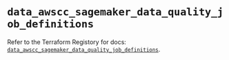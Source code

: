 # `data_awscc_sagemaker_data_quality_job_definitions`

Refer to the Terraform Registory for docs: [`data_awscc_sagemaker_data_quality_job_definitions`](https://registry.terraform.io/providers/hashicorp/awscc/0.70.0/docs/data-sources/sagemaker_data_quality_job_definitions).
